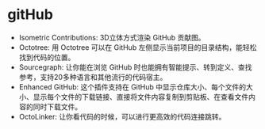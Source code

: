 # gitHub

- Isometric Contributions: 3D立体方式渲染 GitHub 贡献图。
- Octotree: 用 Octotree 可以在 GitHub 左侧显示当前项目的目录结构，能轻松找到代码的位置。
- Sourcegraph: 让你能在浏览 GitHub 时也能拥有智能提示、转到定义、查找参考，支持20多种语言和其他流行的代码宿主。
- Enhanced GitHub: 这个插件支持在 GitHub 中显示仓库大小、每个文件的大小、显示每个文件的下载链接、直接将文件内容复制到剪贴板、在查看文件内容的同时下载文件。
- OctoLinker: 让你看代码的时候，可以进行更高效的代码连接跳转。